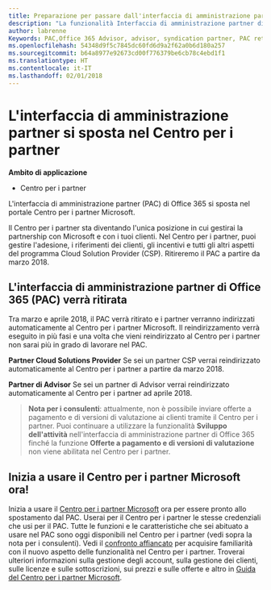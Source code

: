 ```yaml
---
title: Preparazione per passare dall'interfaccia di amministrazione partner al Centro per i partner | Centro per i partner
description: "La funzionalità Interfaccia di amministrazione partner di Office 365 si sposta nel Centro per i partner."
author: labrenne
Keywords: PAC,Office 365 Advisor, advisor, syndication partner, PAC retire, PAC retiring
ms.openlocfilehash: 54348d9f5c7845dc60fd6d9a2f62a0b6d180a257
ms.sourcegitcommit: b64a8977e92673cd00f776379be6cb78c4ebd1f1
ms.translationtype: HT
ms.contentlocale: it-IT
ms.lasthandoff: 02/01/2018
---
```

# <a name="partner-admin-center-is-moving-to-partner-center"></a>L'interfaccia di amministrazione partner si sposta nel Centro per i partner

**Ambito di applicazione**

-  Centro per i partner

L'interfaccia di amministrazione partner (PAC) di Office 365 si sposta nel portale Centro per i partner Microsoft.

Il Centro per i partner sta diventando l'unica posizione in cui gestirai la partnership con Microsoft e con i tuoi clienti. Nel Centro per i partner, puoi gestire l'adesione, i riferimenti dei clienti, gli incentivi e tutti gli altri aspetti del programma Cloud Solution Provider (CSP). Ritireremo il PAC a partire da marzo 2018.

## <a name="the-office-365-partner-admin-center-pac-will-be-retired"></a>L'interfaccia di amministrazione partner di Office 365 (PAC) verrà ritirata

Tra marzo e aprile 2018, il PAC verrà ritirato e i partner verranno indirizzati automaticamente al Centro per i partner Microsoft. Il reindirizzamento verrà eseguito in più fasi e una volta che vieni reindirizzato al Centro per i partner non sarai più in grado di lavorare nel PAC. 

**Partner Cloud Solutions Provider** Se sei un partner CSP verrai reindirizzato automaticamente al Centro per i partner a partire da marzo 2018. 

**Partner di Advisor** Se sei un partner di Advisor verrai reindirizzato automaticamente al Centro per i partner ad aprile 2018.

>**Nota per i consulenti**: attualmente, non è possibile inviare offerte a pagamento e di versioni di valutazione ai clienti tramite il Centro per i partner.  Puoi continuare a utilizzare la funzionalità **Sviluppo dell'attività** nell'interfaccia di amministrazione partner di Office 365 finché la funzione **Offerte a pagamento e di versioni di valutazione** non viene abilitata nel Centro per i partner.

## <a name="start-using-the-microsoft-partner-center-now"></a>Inizia a usare il Centro per i partner Microsoft ora!

Inizia a usare il [Centro per i partner Microsoft](https://partnercenter.microsoft.com/) ora per essere pronto allo spostamento dal PAC.  Userai per il Centro per i partner le stesse credenziali che usi per il PAC. Tutte le funzioni e le caratteristiche che sei abituato a usare nel PAC sono oggi disponibili nel Centro per i partner (vedi sopra la nota per i consulenti). Vedi il [confronto affiancato](moving-from-pac-to-pc.md) per acquisire familiarità con il nuovo aspetto delle funzionalità nel Centro per i partner.  Troverai ulteriori informazioni sulla gestione degli account, sulla gestione dei clienti, sulle licenze e sulle sottoscrizioni, sui prezzi e sulle offerte e altro in [Guida del Centro per i partner Microsoft](https://partnercenter.microsoft.com/partner/help).

 